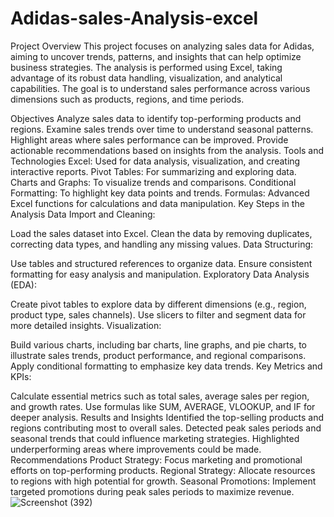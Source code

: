 # Adidas-sales-Analysis-excel
Project Overview
This project focuses on analyzing sales data for Adidas, aiming to uncover trends, patterns, and insights that can help optimize business strategies. The analysis is performed using Excel, taking advantage of its robust data handling, visualization, and analytical capabilities. The goal is to understand sales performance across various dimensions such as products, regions, and time periods.

Objectives
Analyze sales data to identify top-performing products and regions.
Examine sales trends over time to understand seasonal patterns.
Highlight areas where sales performance can be improved.
Provide actionable recommendations based on insights from the analysis.
Tools and Technologies
Excel: Used for data analysis, visualization, and creating interactive reports.
Pivot Tables: For summarizing and exploring data.
Charts and Graphs: To visualize trends and comparisons.
Conditional Formatting: To highlight key data points and trends.
Formulas: Advanced Excel functions for calculations and data manipulation.
Key Steps in the Analysis
Data Import and Cleaning:

Load the sales dataset into Excel.
Clean the data by removing duplicates, correcting data types, and handling any missing values.
Data Structuring:

Use tables and structured references to organize data.
Ensure consistent formatting for easy analysis and manipulation.
Exploratory Data Analysis (EDA):

Create pivot tables to explore data by different dimensions (e.g., region, product type, sales channels).
Use slicers to filter and segment data for more detailed insights.
Visualization:

Build various charts, including bar charts, line graphs, and pie charts, to illustrate sales trends, product performance, and regional comparisons.
Apply conditional formatting to emphasize key data trends.
Key Metrics and KPIs:

Calculate essential metrics such as total sales, average sales per region, and growth rates.
Use formulas like SUM, AVERAGE, VLOOKUP, and IF for deeper analysis.
Results and Insights
Identified the top-selling products and regions contributing most to overall sales.
Detected peak sales periods and seasonal trends that could influence marketing strategies.
Highlighted underperforming areas where improvements could be made.
Recommendations
Product Strategy: Focus marketing and promotional efforts on top-performing products.
Regional Strategy: Allocate resources to regions with high potential for growth.
Seasonal Promotions: Implement targeted promotions during peak sales periods to maximize revenue.![Screenshot (392)](https://github.com/user-attachments/assets/272719b8-3ecb-4796-8c48-3d3abc2ef35e)
